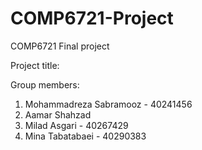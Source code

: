 # COMP6721-Project
COMP6721 Final project

Project title:

Group members:
1. Mohammadreza Sabramooz - 40241456
2. Aamar Shahzad
3. Milad Asgari - 40267429
4. Mina Tabatabaei - 40290383
